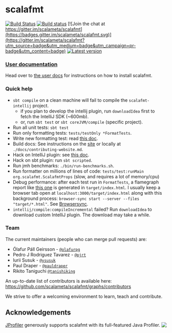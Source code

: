 # scalafmt
[![Build Status](https://travis-ci.org/scalameta/scalafmt.svg?branch=master)](https://travis-ci.org/scalameta/scalafmt)
[![Build status](https://ci.appveyor.com/api/projects/status/7gha7cxm5lw8fsc3)](https://ci.appveyor.com/project/olafurpg/scalafmt/branch/master)
[![Join the chat at https://gitter.im/scalameta/scalafmt](https://badges.gitter.im/scalameta/scalafmt.svg)](https://gitter.im/scalameta/scalafmt?utm_source=badge&utm_medium=badge&utm_campaign=pr-badge&utm_content=badge)
[![Latest version](https://index.scala-lang.org/scalameta/scalafmt/scalafmt-core/latest.svg?color=orange)](https://index.scala-lang.org/scalameta/scalafmt/scalafmt-core)

### [User documentation][docs]
Head over to [the user docs][docs] for instructions on how to install scalafmt.

### Quick help

- `sbt compile` on a clean machine will fail to compile the `scalafmt-intellij` project.
  - if you plan to develop the intellij plugin, run `downloadIdea` first to fetch the IntelliJ SDK (~600mb).
  - or, run `sbt test` or `sbt coreJVM/compile` (specific project).
- Run all unit tests: `sbt test`
- Run only formatting tests: `tests/testOnly *FormatTests`.
- Write new formatting test: read [this doc](scalafmt-tests/src/test/resources/readme.md).
- Build docs: See instructions on the [site][docs-guide] or locally at `./docs/contributing-website.md`.
- Hack on IntelliJ plugin: see [this doc](scalafmt-intellij/readme.md).
- Hack on sbt plugin: run `sbt scripted`.
- Run jmh benchmarks: `./bin/run-benchmarks.sh`.
- Run formatter on millions of lines of code: `tests/test:runMain  org.scalafmt.ScalafmtProps` (slow, and requires a lot of memory/cpu)
- Debug performance: after each test run in `FormatTests`, a flamegraph report
  like [this one](https://github.com/scalameta/scalafmt/issues/140)
  is generated in `target/index.html`. 
  I usually keep a browser tab open at `localhost:3000/target/index.html`
  along with this background process:
  `browser-sync start --server --files "target/*.html"`.
  See [Browsersync](https://www.browsersync.io/).
- `intellij/compile:compileIncremental` failed? Run `downloadIdea` to download custom IntelliJ plugin.
  The download may take a while.

### Team
The current maintainers (people who can merge pull requests) are:

* Ólafur Páll Geirsson - [`@olafurpg`](https://github.com/olafurpg)
* Pedro J Rodriguez Tavarez - [`@pjrt`](https://github.com/pjrt)
* Iurii Susuk - [`@ysusuk`](https://github.com/ysusuk)
* Paul Draper - [`@pauldraper`](https://github.com/pauldraper)
* Rikito Taniguchi [`@tanishiking`](https://github.com/tanishiking)

An up-to-date list of contributors is available here: https://github.com/scalameta/scalafmt/graphs/contributors

We strive to offer a welcoming environment to learn, teach and contribute.

## Acknowledgements

<a href="http://www.ej-technologies.com/products/jprofiler/overview.html">
  <img src="https://www.ej-technologies.com/images/product_banners/jprofiler_large.png" align="right" />
 </a>

[JProfiler](http://www.ej-technologies.com/products/jprofiler/overview.html) generously supports scalafmt with its full-featured Java Profiler.

[docs]: https://scalameta.org/scalafmt/
[docs-guide]: https://scalameta.org/scalafmt/docs/contributing-website.html

